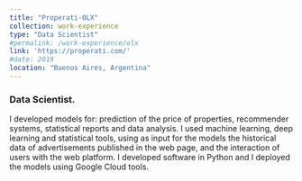 ```yaml
---
title: "Properati-OLX"
collection: work-experience
type: "Data Scientist"
#permalink: /work-experience/olx        
link: 'https://properati.com/'
#date: 2019
location: "Buenos Aires, Argentina"
---
```


<h3>Data Scientist.</h3>
<p>I developed models for:  prediction of the price of properties, recommender systems, statistical reports and data analysis. I used machine learning, deep learning and statistical tools, using as input for the models the historical data of advertisements published in the web page, and the interaction of users with the  web  platform.   I  developed  software  in  Python  and  I deployed the models using Google Cloud tools.</p>
